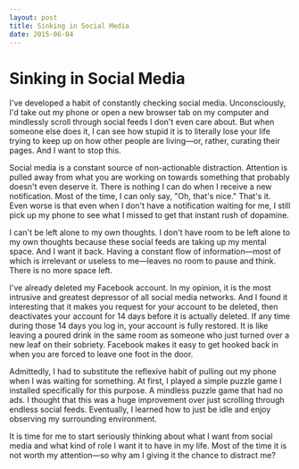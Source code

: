 ```yaml
---
layout: post
title: Sinking in Social Media
date: 2015-06-04
---
```


# Sinking in Social Media

I've developed a habit of constantly checking social media. Unconsciously, I'd take out my phone or open a new browser tab on my computer and mindlessly scroll through social feeds I don't even care about. But when someone else does it, I can see how stupid it is to literally lose your life trying to keep up on how other people are living—or, rather, curating their pages. And I want to stop this.

Social media is a constant source of non-actionable distraction. Attention is pulled away from what you are working on towards something that probably doesn't even deserve it. There is nothing I can do when I receive a new notification. Most of the time, I can only say, "Oh, that's nice." That's it. Even worse is that even when I don't have a notification waiting for me, I still pick up my phone to see what I missed to get that instant rush of dopamine.

I can't be left alone to my own thoughts. I don't have room to be left alone to my own thoughts because these social feeds are taking up my mental space. And I want it back. Having a constant flow of information—most of which is irrelevant or useless to me—leaves no room to pause and think. There is no more space left.

I've already deleted my Facebook account. In my opinion, it is the most intrusive and greatest depressor of all social media networks. And I found it interesting that it makes you request for your account to be deleted, then deactivates your account for 14 days before it is actually deleted. If any time during those 14 days you log in, your account is fully restored. It is like leaving a poured drink in the same room as someone who just turned over a new leaf on their sobriety. Facebook makes it easy to get hooked back in when you are forced to leave one foot in the door.

Admittedly, I had to substitute the reflexive habit of pulling out my phone when I was waiting for something. At first, I played a simple puzzle game I installed specifically for this purpose. A mindless puzzle game that had no ads. I thought that this was a huge improvement over just scrolling through endless social feeds. Eventually, I learned how to just be idle and enjoy observing my surrounding environment.

It is time for me to start seriously thinking about what I want from social media and what kind of role I want it to have in my life. Most of the time it is not worth my attention—so why am I giving it the chance to distract me?

